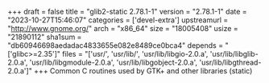+++
draft = false
title = "glib2-static 2.78.1-1"
version = "2.78.1-1"
date = "2023-10-27T15:46:07"
categories = ['devel-extra']
upstreamurl = "http://www.gnome.org/"
arch = "x86_64"
size = "18005408"
usize = "21890112"
sha1sum = "db60946698aedadac4833655e082e8489ce0bca4"
depends = "['glibc>=2.35']"
files = "['usr/', 'usr/lib/', 'usr/lib/libgio-2.0.a', 'usr/lib/libglib-2.0.a', 'usr/lib/libgmodule-2.0.a', 'usr/lib/libgobject-2.0.a', 'usr/lib/libgthread-2.0.a']"
+++
Common C routines used by GTK+ and other libraries (static)